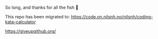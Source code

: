 So long, and thanks for all the fish :dolphin:

This repo has been migrated to: https://code.on.nilsnh.no/nilsnh/coding-kata-calculator

https://giveupgithub.org/

